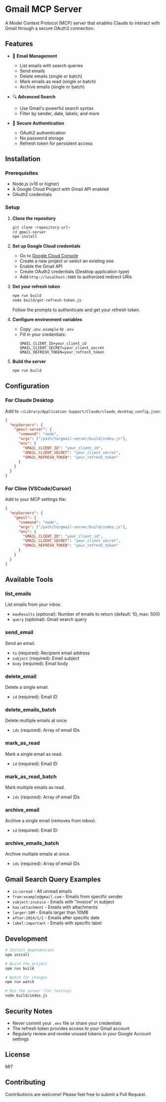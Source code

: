# Gmail MCP Server

A Model Context Protocol (MCP) server that enables Claude to interact with Gmail through a secure OAuth2 connection.

## Features

- 📧 **Email Management**
  - List emails with search queries
  - Send emails
  - Delete emails (single or batch)
  - Mark emails as read (single or batch)
  - Archive emails (single or batch)

- 🔍 **Advanced Search**
  - Use Gmail's powerful search syntax
  - Filter by sender, date, labels, and more

- 🔐 **Secure Authentication**
  - OAuth2 authentication
  - No password storage
  - Refresh token for persistent access

## Installation

### Prerequisites

- Node.js (v16 or higher)
- A Google Cloud Project with Gmail API enabled
- OAuth2 credentials

### Setup

1. **Clone the repository**
   ```bash
   git clone <repository-url>
   cd gmail-server
   npm install
   ```

2. **Set up Google Cloud credentials**
   - Go to [Google Cloud Console](https://console.cloud.google.com/)
   - Create a new project or select an existing one
   - Enable the Gmail API
   - Create OAuth2 credentials (Desktop application type)
   - Add `http://localhost:3000` to authorized redirect URIs

3. **Get your refresh token**
   ```bash
   npm run build
   node build/get-refresh-token.js
   ```
   Follow the prompts to authenticate and get your refresh token.

4. **Configure environment variables**
   - Copy `.env.example` to `.env`
   - Fill in your credentials:
     ```
     GMAIL_CLIENT_ID=your_client_id
     GMAIL_CLIENT_SECRET=your_client_secret
     GMAIL_REFRESH_TOKEN=your_refresh_token
     ```

5. **Build the server**
   ```bash
   npm run build
   ```

## Configuration

### For Claude Desktop

Add to `~/Library/Application Support/Claude/claude_desktop_config.json`:

```json
{
  "mcpServers": {
    "gmail-server": {
      "command": "node",
      "args": ["/path/to/gmail-server/build/index.js"],
      "env": {
        "GMAIL_CLIENT_ID": "your_client_id",
        "GMAIL_CLIENT_SECRET": "your_client_secret",
        "GMAIL_REFRESH_TOKEN": "your_refresh_token"
      }
    }
  }
}
```

### For Cline (VSCode/Cursor)

Add to your MCP settings file:

```json
{
  "mcpServers": {
    "gmail": {
      "command": "node",
      "args": ["/path/to/gmail-server/build/index.js"],
      "env": {
        "GMAIL_CLIENT_ID": "your_client_id",
        "GMAIL_CLIENT_SECRET": "your_client_secret",
        "GMAIL_REFRESH_TOKEN": "your_refresh_token"
      }
    }
  }
}
```

## Available Tools

### list_emails
List emails from your inbox.
- `maxResults` (optional): Number of emails to return (default: 10, max: 500)
- `query` (optional): Gmail search query

### send_email
Send an email.
- `to` (required): Recipient email address
- `subject` (required): Email subject
- `body` (required): Email body

### delete_email
Delete a single email.
- `id` (required): Email ID

### delete_emails_batch
Delete multiple emails at once.
- `ids` (required): Array of email IDs

### mark_as_read
Mark a single email as read.
- `id` (required): Email ID

### mark_as_read_batch
Mark multiple emails as read.
- `ids` (required): Array of email IDs

### archive_email
Archive a single email (removes from inbox).
- `id` (required): Email ID

### archive_emails_batch
Archive multiple emails at once.
- `ids` (required): Array of email IDs

## Gmail Search Query Examples

- `is:unread` - All unread emails
- `from:example@gmail.com` - Emails from specific sender
- `subject:invoice` - Emails with "invoice" in subject
- `has:attachment` - Emails with attachments
- `larger:10M` - Emails larger than 10MB
- `after:2024/1/1` - Emails after specific date
- `label:important` - Emails with specific label

## Development

```bash
# Install dependencies
npm install

# Build the project
npm run build

# Watch for changes
npm run watch

# Run the server (for testing)
node build/index.js
```

## Security Notes

- Never commit your `.env` file or share your credentials
- The refresh token provides access to your Gmail account
- Regularly review and revoke unused tokens in your Google Account settings

## License

MIT

## Contributing

Contributions are welcome! Please feel free to submit a Pull Request.
